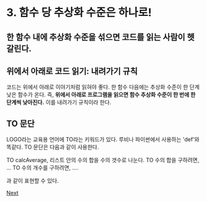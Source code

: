 # 3. 함수 당 추상화 수준은 하나로!

## **한 함수 내에 추상화 수준을 섞으면 코드를 읽는 사람이 헷갈린다.**

## **위에서 아래로 코드 읽기: 내려가기 규칙**

코드는 위에서 아래로 이야기처럼 읽혀야 좋다. 한 함수 다음에는 추상화 수준이 한 단계 낮은 함수가 온다. 즉, **위에서 아래로 프로그램을 읽으면 함수 추상화 수준이 한 번에 한 단계씩 낮아진다.** 이를 내려가기 규칙이라 한다.

## **TO 문단**

LOGO라는 교육용 언어에 TO라는 키워드가 있다. 루비나 파이썬에서 사용하는 'def'와 똑같다. TO 문단은 다음과 같이 사용한다.

TO calcAverage, 리스트 안의 수의 합을 수의 갯수로 나눈다. TO 수의 합을 구하려면, ... TO 수의 개수를 구하려면, ....

과 같이 표현할 수 있다.



[Next](3/4.-switch.md)